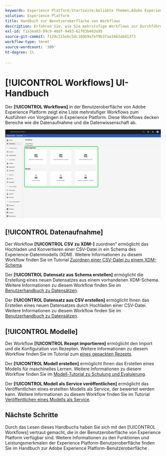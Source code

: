 ```yaml
---
keywords: Experience Platform;Startseite;beliebte Themen;Adobe Experience Platform;Benutzerhandbuch;UI-Handbuch;Handbuch zur Workflows-Benutzeroberfläche;Workflows;Benutzerhandbuch zu Workflows;
solution: Experience Platform
title: Handbuch zur Benutzeroberfläche von Workflows
description: Erfahren Sie, wie Sie mehrstufige Workflows zur Durchführung allgemeiner Vorgänge in der Benutzeroberfläche von Adobe Experience Platform befolgen.
exl-id: f1a3ea83-09c9-48df-9493-62f03b403a95
source-git-commit: f129c215ebc5dc169b9a7ef9b3faa3463ab413f3
workflow-type: tm+mt
source-wordcount: '309'
ht-degree: 1%

---
```


# [!UICONTROL Workflows] UI-Handbuch

Der **[!UICONTROL Workflows]** in der Benutzeroberfläche von Adobe Experience Platform zeigt eine Liste mehrstufiger Workflows zum Ausführen von Vorgängen in Experience Platform. Diese Workflows decken Bereiche wie die Datenaufnahme und die Datenwissenschaft ab.

![Workflows](./images/workflows/workflows.png)

## [!UICONTROL Datenaufnahme]

Der Workflow **[!UICONTROL CSV zu XDM-]** zuordnen“ ermöglicht das Hochladen und Konvertieren einer CSV-Datei in ein Schema des Experience-Datenmodells (XDM). Weitere Informationen zu diesem Workflow finden Sie im Tutorial [Zuordnen einer CSV-Datei zu einem XDM-Schema](../ingestion/tutorials/map-csv/overview.md).

Der **[!UICONTROL Datensatz aus Schema erstellen]** ermöglicht die Erstellung eines neuen Datensatzes aus einem vorhandenen XDM-Schema. Weitere Informationen zu diesem Workflow finden Sie im [Benutzerhandbuch zu Datensätzen](../catalog/datasets/user-guide.md#schema).

Der **[!UICONTROL Datensatz aus CSV erstellen]** ermöglicht Ihnen das Erstellen eines neuen Datensatzes durch Hochladen einer CSV-Datei. Weitere Informationen zu diesem Workflow finden Sie im [Benutzerhandbuch zu Datensätzen](../catalog/datasets/user-guide.md#csv).

## [!UICONTROL Modelle]

Der Workflow **[!UICONTROL Rezept importieren]** ermöglicht den Import und die Konfiguration von Rezepten. Weitere Informationen zu diesem Workflow finden Sie im Tutorial zum [ eines gepackten Rezepts](../data-science-workspace/models-recipes/import-packaged-recipe-ui.md).

Der **[!UICONTROL Modell erstellen]** ermöglicht Ihnen das Erstellen eines Modells für maschinelles Lernen. Weitere Informationen zu diesem Workflow finden Sie im [Modell-Tutorial zu Schulung und Evaluierung](../data-science-workspace/models-recipes/train-evaluate-model-ui.md).

Der **[!UICONTROL Modell als Service veröffentlichen]** ermöglicht das Veröffentlichen eines erstellten Modells als Service, der bewertet werden kann. Weitere Informationen zu diesem Workflow finden Sie im Tutorial [Veröffentlichen eines Modells als Service](../data-science-workspace/models-recipes/publish-model-service-ui.md).

## Nächste Schritte

Durch das Lesen dieses Handbuchs haben Sie sich mit den [!UICONTROL Workflows] vertraut gemacht, die in der Benutzeroberfläche von Experience Platform verfügbar sind. Weitere Informationen zu den Funktionen und Leistungsmerkmalen der Experience Platform-Benutzeroberfläche finden Sie im Handbuch zur Adobe Experience Platform-Benutzeroberfläche [](ui-guide.md).
